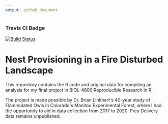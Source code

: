 ```yaml
---
output: github_document
---
```


### Travis CI Badge

[![Build Status](https://travis-ci.com/elizadstein/final-project.svg?branch=master)](https://travis-ci.com/elizadstein/final-project)


# Nest Provisioning in a Fire Disturbed Landscape

This repository contains the R code and original data for compiling an analysis for my final project in BIOL-4800 Reproducible Research in R.

The project is made possible by Dr. Brian Linkhart's 40-year study of Flammulated Owls in Colorado's Manitou Experimental Forest, where I had the opportunity to aid in data collection from 2017 to 2020. Prey Delivery data remains unpublished.

